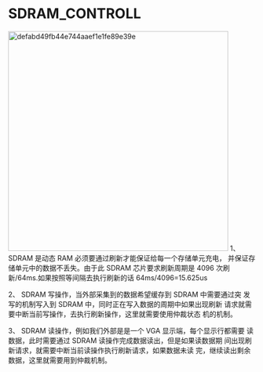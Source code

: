# SDRAM_CONTROLL
<img width="448" alt="defabd49fb44e744aaef1e1fe89e39e" src="https://user-images.githubusercontent.com/94519594/157866127-bc4a90f5-a8d5-4bef-960b-396252164bcc.png">
1、 SDRAM 是动态 RAM 必须要通过刷新才能保证给每一个存储单元充电，
并保证存储单元中的数据不丢失。由于此 SDRAM 芯片要求刷新周期是
4096 次刷新/64ms.如果按照等间隔去执行刷新的话 64ms/4096=15.625us

2、 SDRAM 写操作，当外部采集到的数据希望缓存到 SDRAM 中需要通过突
发写的机制写入到 SDRAM 中，同时正在写入数据的周期中如果出现刷新
请求就需要中断当前写操作，去执行刷新操作，这里就需要使用仲裁状态
机的机制。

3、 SDRAM 读操作，例如我们外部是是一个 VGA 显示端，每个显示行都需要
读数据，此时需要通过 SDRAM 读操作完成数据读出，但是如果读数据期
间出现刷新请求，就需要中断当前读操作执行刷新请求，如果数据未读
完，继续读出剩余数据，这里就需要用到仲裁机制。
